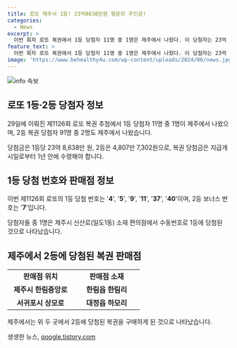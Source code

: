 ```yaml
---
title: 로또 제주서 1등! 23억8638만원 행운의 주인공!
categories:
  - News
excerpt: >
  이번 회차 로또 복권에서 1등 당첨자 11명 중 1명은 제주에서 나왔다. 이 당첨자는 23억 8,638만 원의 상금을 받게 되며, 2등 당첨자 91명 중 2명도 제주에서 나왔다. 제주시 신산로 소재 편의점에서 수동번호로 1등에 당첨된 것으로 확인됐으며, 2등 당첨금은 4,807만 7,302원이다. 지급개시일로부터 1년 안에 복권 당첨금을 수령해야 한다.
feature_text: >
  이번 회차 로또 복권에서 1등 당첨자 11명 중 1명은 제주에서 나왔다. 이 당첨자는 23억 8,638만 원의 상금을 받게 되며, 2등 당첨자 91명 중 2명도 제주에서 나왔다. 제주시 신산로 소재 편의점에서 수동번호로 1등에 당첨된 것으로 확인됐으며, 2등 당첨금은 4,807만 7,302원이다. 지급개시일로부터 1년 안에 복권 당첨금을 수령해야 한다.
image: 'https://www.behealthy4u.com/wp-content/uploads/2024/06/news.jpg'
---
```


<p><img src="https://www.behealthy4u.com/wp-content/uploads/2024/06/news.jpg" alt="info 속보" /></p>

<h2 data-ke-size="size26">로또 1등·2등 당첨자 정보</h2>

<p data-ke-size="size16">29일에 이뤄진 제1126회 로또 복권 추첨에서 1등 당첨자 11명 중 1명이 제주에서 나왔으며, 2등 복권 당첨자 91명 중 2명도 제주에서 나왔습니다.</p>

<p data-ke-size="size16">당첨금은 1등당 23억 8,638만 원, 2등은 4,807만 7,302원으로, 복권 당첨금은 지급개시일로부터 1년 안에 수령해야 합니다.</p>

<h2 data-ke-size="size26">1등 당첨 번호와 판매점 정보</h2>

<p data-ke-size="size16">이번 제1126회 로또의 1등 당첨 번호는 '<b>4</b>', '<b>5</b>', '<b>9</b>', '<b>11</b>', '<b>37</b>', '<b>40</b>'이며, 2등 보너스 번호는 '<b>7</b>'입니다.</p>

<p data-ke-size="size16">당첨자들 중 1명은 제주시 신산로(일도1동) 소재 편의점에서 수동번호로 1등에 당첨된 것으로 나타났습니다.</p>

<h2 data-ke-size="size26">제주에서 2등에 당첨된 복권 판매점</h2>

<table>
  <colgroup>
    <col width="150" />
    <col width="150" />
  </colgroup>
  <tr>
    <td style="text-align: center; height: 17px;"><b>판매점 위치</b></td>
    <td style="text-align: center; height: 17px;"><b>판매점 소재</b></td>
  </tr>
  <tr>
    <td style="text-align: center; height: 17px;"><b>제주시 한림중앙로</b></td>
    <td style="text-align: center; height: 17px;"><b>한림읍 한림리</b></td>
  </tr>
  <tr>
    <td style="text-align: center; height: 17px;"><b>서귀포시 상모로</b></td>
    <td style="text-align: center; height: 17px;"><b>대정읍 하모리</b></td>
  </tr>
</table>

<p data-ke-size="size16">제주에서는 위 두 곳에서 2등에 당첨된 복권을 구매하게 된 것으로 나타났습니다.</p>
생생한 뉴스, <a href="https://qoogle.tistory.com" rel="dofollow">qoogle.tistory.com</a>


